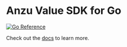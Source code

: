 # Anzu Value SDK for Go

[![Go Reference](https://pkg.go.dev/badge/github.com/anzuhq/sdk/value-sdk-go.svg)](https://pkg.go.dev/github.com/anzuhq/sdk/value-sdk-go)

Check out the [docs](https://anzuhq.com/docs/provider-development/values) to learn more.
